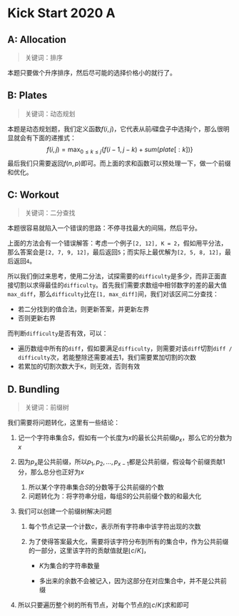 <script type="text/x-mathjax-config">
  MathJax.Hub.Config({
    tex2jax: {
      inlineMath: [ ['$','$'], ["\\(","\\)"] ],
      processEscapes: true
    }
  });
</script>
<script src="https://cdn.mathjax.org/mathjax/latest/MathJax.js?config=TeX-AMS-MML_HTMLorMML" type="text/javascript"></script>

# Kick Start 2020 A

## A: Allocation

> 关键词：排序

本题只要做个升序排序，然后尽可能的选择价格小的就行了。

## B: Plates

> 关键词：动态规划

本题是动态规划题，我们定义函数$f(i, j)$，它代表从前$i$碟盘子中选择$j$个，那么很明显就会有下面的递推式：
$$
f(i, j) = \max_{0 \le k \le j}{\{f(i-1,j-k) + sum(plate[:k])\}}
$$
最后我们只需要返回$f(n,p)$即可。而上面的求和函数可以预处理一下，做一个前缀和优化。

## C: Workout

> 关键词：二分查找

本题很容易就陷入一个错误的思路：不停寻找最大的间隔，然后平分。

上面的方法会有一个错误解答：考虑一个例子`[2, 12], K = 2`，假如用平分法，那么答案会是`[2, 7, 9, 12]`，最后返回`5`；而实际上最优解为`[2, 5, 8, 12]`，最后返回`4`。

所以我们倒过来思考，使用二分法，试探需要的`difficulty`是多少，而非正面直接切割以求得最佳的`difficulty`。首先我们需要求数组中相邻数字的差的最大值`max_diff`，那么`difficulty`比在`[1, max_diff]`间，我们对该区间二分查找：

- 若二分找到的值合法，则更新答案，并更新左界
- 否则更新右界

而判断`difficulty`是否有效，可以：

- 遍历数组中所有的`diff`，假如要满足`difficulty`，则需要对该`diff`切割`diff / difficulty`次，若能整除还需要减去1，我们需要累加切割的次数
- 若累加的切割次数大于`K`，则无效，否则有效

## D. Bundling

> 关键词：前缀树

我们需要将问题转化，这里有一些结论：

1. 记一个字符串集合$S$，假如有一个长度为$x$的最长公共前缀$p_x$，那么它的分数为$x$

2. 因为$p_x$是公共前缀，所以$p_1, p_2, ..., p_{x-1}$都是公共前缀，假设每个前缀贡献1分，那么总分也正好为$x$

   1. 所以某个字符串集合$S$的分数等于公共前缀的个数
   2. 问题转化为：将字符串分组，每组$S$的公共前缀个数的和最大化

3. 我们可以创建一个前缀树解决问题

   1. 每个节点记录一个计数$c$，表示所有字符串中该字符出现的次数

   2. 为了使得答案最大化，需要将该字符分布到所有的集合中，作为公共前缀的一部分，这里该字符的贡献值就是$\lfloor c/K \rfloor$，

      - $K$为集合的字符串数量

      - 多出来的余数不会被记入，因为这部分在对应集合中，并不是公共前缀

4. 所以只要遍历整个树的所有节点，对每个节点的$\lfloor c/K \rfloor$求和即可